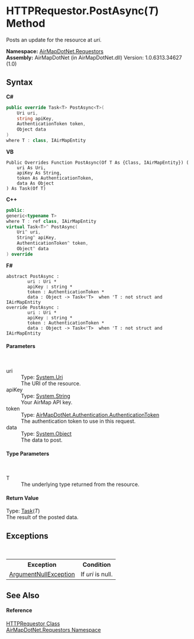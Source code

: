 # HTTPRequestor.PostAsync(*T*) Method 
 

Posts an update for the resource at *uri*.

**Namespace:**&nbsp;<a href="960b5697-ff37-f6e8-d3e6-0e2d969b4df7">AirMapDotNet.Requestors</a><br />**Assembly:**&nbsp;AirMapDotNet (in AirMapDotNet.dll) Version: 1.0.6313.34627 (1.0)

## Syntax

**C#**<br />
``` C#
public override Task<T> PostAsync<T>(
	Uri uri,
	string apiKey,
	AuthenticationToken token,
	Object data
)
where T : class, IAirMapEntity

```

**VB**<br />
``` VB
Public Overrides Function PostAsync(Of T As {Class, IAirMapEntity}) ( 
	uri As Uri,
	apiKey As String,
	token As AuthenticationToken,
	data As Object
) As Task(Of T)
```

**C++**<br />
``` C++
public:
generic<typename T>
where T : ref class, IAirMapEntity
virtual Task<T>^ PostAsync(
	Uri^ uri, 
	String^ apiKey, 
	AuthenticationToken^ token, 
	Object^ data
) override
```

**F#**<br />
``` F#
abstract PostAsync : 
        uri : Uri * 
        apiKey : string * 
        token : AuthenticationToken * 
        data : Object -> Task<'T>  when 'T : not struct and IAirMapEntity
override PostAsync : 
        uri : Uri * 
        apiKey : string * 
        token : AuthenticationToken * 
        data : Object -> Task<'T>  when 'T : not struct and IAirMapEntity
```


#### Parameters
&nbsp;<dl><dt>uri</dt><dd>Type: <a href="http://msdn2.microsoft.com/en-us/library/txt7706a" target="_blank">System.Uri</a><br />The URI of the resource.</dd><dt>apiKey</dt><dd>Type: <a href="http://msdn2.microsoft.com/en-us/library/s1wwdcbf" target="_blank">System.String</a><br />Your AirMap API key.</dd><dt>token</dt><dd>Type: <a href="15258315-443b-55bc-8fbf-3bec8544fd11">AirMapDotNet.Authentication.AuthenticationToken</a><br />The authentication token to use in this request.</dd><dt>data</dt><dd>Type: <a href="http://msdn2.microsoft.com/en-us/library/e5kfa45b" target="_blank">System.Object</a><br />The data to post.</dd></dl>

#### Type Parameters
&nbsp;<dl><dt>T</dt><dd>The underlying type returned from the resource.</dd></dl>

#### Return Value
Type: <a href="http://msdn2.microsoft.com/en-us/library/dd321424" target="_blank">Task</a>(*T*)<br />The result of the posted data.

## Exceptions
&nbsp;<table><tr><th>Exception</th><th>Condition</th></tr><tr><td><a href="http://msdn2.microsoft.com/en-us/library/27426hcy" target="_blank">ArgumentNullException</a></td><td>If *uri* is null.</td></tr></table>

## See Also


#### Reference
<a href="aea9f9f3-f57a-af51-b38a-d400d7e20760">HTTPRequestor Class</a><br /><a href="960b5697-ff37-f6e8-d3e6-0e2d969b4df7">AirMapDotNet.Requestors Namespace</a><br />